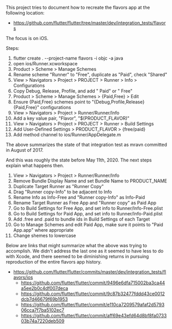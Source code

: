 
This project tries to document how to recreate the flavors app at the
following location:

- https://github.com/flutter/flutter/tree/master/dev/integration_tests/flavors

The focus is on iOS.

Steps:

1. flutter create . --project-name flavors -i objc -a java
2. open ios/Runner.xcworkspace
3. Product > Scheme > Manage Schemes
4. Rename scheme "Runner" to "Free", duplicate as "Paid", check "Shared"
5. View > Navigators > Project > PROJECT > Runner > Info > Configurations
6. Copy Debug, Release, Profile, and add " Paid" or " Free"
7. Product > Scheme > Manage Schemes > {Paid,Free} > Edit
8. Ensure {Paid,Free} schemes point to "{Debug,Profile,Release} {Paid,Free}" configurations
9. View > Navigators > Project > Runner/Runner/Info
10. Add a key value pair, "Flavor", "$(PRODUCT_FLAVOR)"
11. View > Navigators > Project > PROJECT > Runner > Build Settings
12. Add User-Defined Settings > PRODUCT_FLAVOR > {free/paid}
13. Add method channel to ios/Runner/AppDelegate.m

The above summarizes the state of that integration test as mravn
committed in August of 2017.

And this was roughly the state before May 11th, 2020. The next steps
explain what happens then.

1. View > Navigators > Project > Runner/Runner/Info
2. Remove Bundle Display Name and set Bundle Name to PRODUCT_NAME
3. Duplicate Target Runner as "Runner Copy"
4. Drag "Runner copy-Info" to be adjacent to Info
5. Rename Info as Info-Free and "Runner copy-Info" as Info-Paid
6. Rename Target Runner as Free App and "Runner copy" as Paid App
7. Go to Build Settings for Free App, and set info to Runner/Info-Free.plist
8. Go to Build Settings for Paid App, and set info to Runner/Info-Paid.plist
9. Add .free and .paid to bundle ids in Build Settings of each Target
10. Go to Manage Schemes and edit Paid App, make sure it points to "Paid App.app" where appropriate
11. Change shemes to lowercase

Below are links that might summarize what the above was trying to
accomplish. We didn't address the last one as it seemed to have less
to do with Xcode, and there seemed to be diminishing returns in
pursuing reproduction of the entire flavors app history.

- https://github.com/flutter/flutter/commits/master/dev/integration_tests/flavors/ios
  - https://github.com/flutter/flutter/commit/9496e6dfa715002ba3ca44a5ee2b0c4df007deca
  - https://github.com/flutter/flutter/commit/9c87b32477fddd43ce0012dcb7d46679f69b1953
  - https://github.com/flutter/flutter/commit/e110ca7209579afaf2d579306cca7f7ba5102ec7
  - https://github.com/flutter/flutter/commit/aff69e43efd64d8bf8fa073303b74a7220deb509
